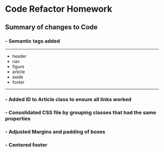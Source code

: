 # Code Refactor Homework
## Summary of changes to Code
### - Semantic tags added
--- 
- header 
- nav
- figure
- article
- aside
- footer
---
### - Added ID to Article class to ensure all links worked
### - Consolidated CSS file by grouping classes that had the same properties
### - Adjusted Margins and padding of boxes 
### - Centered footer